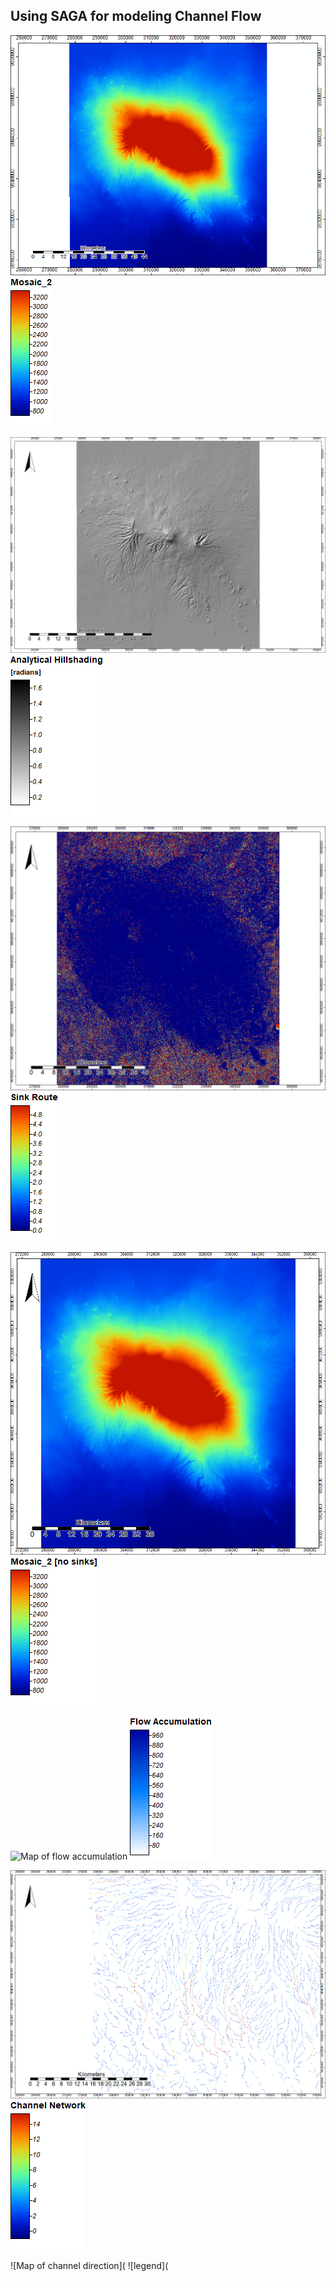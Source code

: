 ## Using SAGA for modeling Channel Flow

![Original Mosaic of SRTM data showing Mt. Kilimanjaro](mosaic_map.png)
![legend](mosaic_map_legend.png)

![Hillshade model using original DEM](hillshade_image.png)
![legend](hillshade_image_legend.png)

![Map of sink routes from DEM](sink_route_map.png)
![legend](sink_route_map_legend.png)

![Map of DEM without any sinks](sinkfill_dem_map.png)
![legend](sinkfill_dem_map_legend.png)

![Map of flow accumulation](flow_accumulation_map.png)
![legend](flow_accumulation_map_legend.png)

![Map of channel network from flow accumulation](channel_network_map.png)
![legend](channel_network_map_legend.png)

![Map of channel direction](
![legend](
